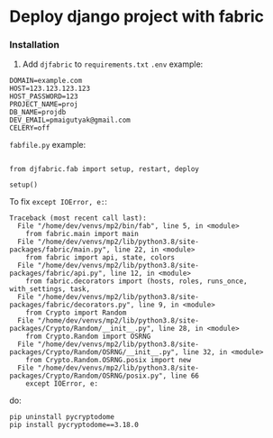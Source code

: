 
# Deploy django project with fabric

### Installation
1. Add `djfabric` to `requirements.txt`
`.env` example:
```
DOMAIN=example.com
HOST=123.123.123.123
HOST_PASSWORD=123
PROJECT_NAME=proj
DB_NAME=projdb
DEV_EMAIL=pmaigutyak@gmail.com
CELERY=off
```

```fabfile.py``` example:
```

from djfabric.fab import setup, restart, deploy

setup()

```
To fix `except IOError, e:`:
```
Traceback (most recent call last):
  File "/home/dev/venvs/mp2/bin/fab", line 5, in <module>
    from fabric.main import main
  File "/home/dev/venvs/mp2/lib/python3.8/site-packages/fabric/main.py", line 22, in <module>
    from fabric import api, state, colors
  File "/home/dev/venvs/mp2/lib/python3.8/site-packages/fabric/api.py", line 12, in <module>
    from fabric.decorators import (hosts, roles, runs_once, with_settings, task,
  File "/home/dev/venvs/mp2/lib/python3.8/site-packages/fabric/decorators.py", line 9, in <module>
    from Crypto import Random
  File "/home/dev/venvs/mp2/lib/python3.8/site-packages/Crypto/Random/__init__.py", line 28, in <module>
    from Crypto.Random import OSRNG
  File "/home/dev/venvs/mp2/lib/python3.8/site-packages/Crypto/Random/OSRNG/__init__.py", line 32, in <module>
    from Crypto.Random.OSRNG.posix import new
  File "/home/dev/venvs/mp2/lib/python3.8/site-packages/Crypto/Random/OSRNG/posix.py", line 66
    except IOError, e:
```
do:
```
pip uninstall pycryptodome
pip install pycryptodome==3.18.0
```
